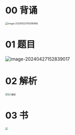 # 00 背诵

<img src="https://cvp.oss-cn-shanghai.aliyuncs.com/picgo/202405231143272.png" alt="image-20240523114356956" style="zoom:50%;" />



# 01 题目

<img src="https://cvp.oss-cn-shanghai.aliyuncs.com/picgo/202404271528197.png" alt="image-20240427152839017"  />



# 02 解析

<img src="https://cvp.oss-cn-shanghai.aliyuncs.com/picgo/202405231144909.png" alt="02 解析" style="zoom:50%;" />



# 03 书

 <img src="https://cvp.oss-cn-shanghai.aliyuncs.com/picgo/202405231144876.png" style="zoom:50%;" />